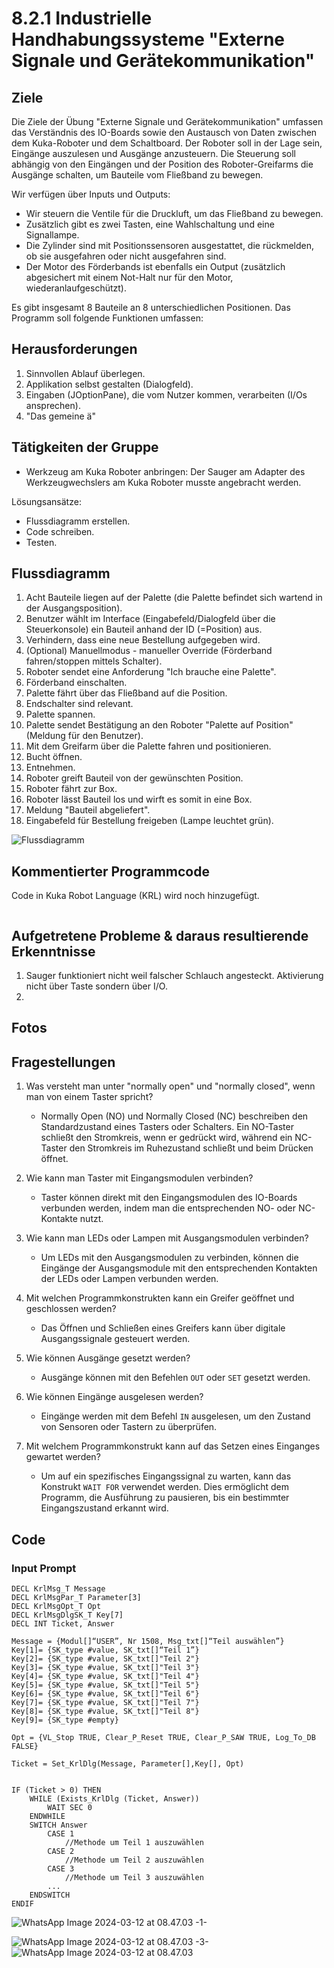 # 8.2.1 Industrielle Handhabungssysteme "Externe Signale und Gerätekommunikation"

## Ziele
Die Ziele der Übung "Externe Signale und Gerätekommunikation" umfassen das Verständnis des IO-Boards sowie den Austausch von Daten zwischen dem Kuka-Roboter und dem Schaltboard. Der Roboter soll in der Lage sein, Eingänge auszulesen und Ausgänge anzusteuern. Die Steuerung soll abhängig von den Eingängen und der Position des Roboter-Greifarms die Ausgänge schalten, um Bauteile vom Fließband zu bewegen.

Wir verfügen über Inputs und Outputs:
- Wir steuern die Ventile für die Druckluft, um das Fließband zu bewegen.
- Zusätzlich gibt es zwei Tasten, eine Wahlschaltung und eine Signallampe.
- Die Zylinder sind mit Positionssensoren ausgestattet, die rückmelden, ob sie ausgefahren oder nicht ausgefahren sind.
- Der Motor des Förderbands ist ebenfalls ein Output (zusätzlich abgesichert mit einem Not-Halt nur für den Motor, wiederanlaufgeschützt).

Es gibt insgesamt 8 Bauteile an 8 unterschiedlichen Positionen. Das Programm soll folgende Funktionen umfassen:

## Herausforderungen
1. Sinnvollen Ablauf überlegen.
2. Applikation selbst gestalten (Dialogfeld).
3. Eingaben (JOptionPane), die vom Nutzer kommen, verarbeiten (I/Os ansprechen).
4. "Das gemeine ä"

## Tätigkeiten der Gruppe
- Werkzeug am Kuka Roboter anbringen: Der Sauger am Adapter des Werkzeugwechslers am Kuka Roboter musste angebracht werden.

Lösungsansätze:
- Flussdiagramm erstellen.
- Code schreiben.
- Testen.

## Flussdiagramm
1. Acht Bauteile liegen auf der Palette (die Palette befindet sich wartend in der Ausgangsposition).
2. Benutzer wählt im Interface (Eingabefeld/Dialogfeld über die Steuerkonsole) ein Bauteil anhand der ID (=Position) aus.
3. Verhindern, dass eine neue Bestellung aufgegeben wird.
4. (Optional) Manuellmodus - manueller Override (Förderband fahren/stoppen mittels Schalter).
5. Roboter sendet eine Anforderung "Ich brauche eine Palette".
6. Förderband einschalten.
7. Palette fährt über das Fließband auf die Position.
8. Endschalter sind relevant.
9. Palette spannen.
10. Palette sendet Bestätigung an den Roboter "Palette auf Position" (Meldung für den Benutzer).
11. Mit dem Greifarm über die Palette fahren und positionieren.
12. Bucht öffnen.
13. Entnehmen.
14. Roboter greift Bauteil von der gewünschten Position.
15. Roboter fährt zur Box.
16. Roboter lässt Bauteil los und wirft es somit in eine Box.
17. Meldung "Bauteil abgeliefert".
18. Eingabefeld für Bestellung freigeben (Lampe leuchtet grün).

![Flussdiagramm](assets/Flussdiagramm.jpeg)

## Kommentierter Programmcode
Code in Kuka Robot Language (KRL) wird noch hinzugefügt.

```KRL

```

## Aufgetretene Probleme & daraus resultierende Erkenntnisse
1. Sauger funktioniert nicht weil falscher Schlauch angesteckt. Aktivierung nicht über Taste sondern über I/O.
2. 

## Fotos

## Fragestellungen
1. Was versteht man unter "normally open" und "normally closed", wenn man von einem Taster spricht?
   - Normally Open (NO) und Normally Closed (NC) beschreiben den Standardzustand eines Tasters oder Schalters. Ein NO-Taster schließt den Stromkreis, wenn er gedrückt wird, während ein NC-Taster den Stromkreis im Ruhezustand schließt und beim Drücken öffnet.

2. Wie kann man Taster mit Eingangsmodulen verbinden?
   - Taster können direkt mit den Eingangsmodulen des IO-Boards verbunden werden, indem man die entsprechenden NO- oder NC-Kontakte nutzt.

3. Wie kann man LEDs oder Lampen mit Ausgangsmodulen verbinden?
   - Um LEDs mit den Ausgangsmodulen zu verbinden, können die Eingänge der Ausgangsmodule mit den entsprechenden Kontakten der LEDs oder Lampen verbunden werden.

4. Mit welchen Programmkonstrukten kann ein Greifer geöffnet und geschlossen werden?
   - Das Öffnen und Schließen eines Greifers kann über digitale Ausgangssignale gesteuert werden.

5. Wie können Ausgänge gesetzt werden?
   - Ausgänge können mit den Befehlen `OUT` oder `SET` gesetzt werden.

6. Wie können Eingänge ausgelesen werden?
   - Eingänge werden mit dem Befehl `IN` ausgelesen, um den Zustand von Sensoren oder Tastern zu überprüfen.

7. Mit welchem Programmkonstrukt kann auf das Setzen eines Einganges gewartet werden?
   - Um auf ein spezifisches Eingangssignal zu warten, kann das Konstrukt `WAIT FOR` verwendet werden. Dies ermöglicht dem Programm, die Ausführung zu pausieren, bis ein bestimmter Eingangszustand erkannt wird.


## Code

### Input Prompt
```
DECL KrlMsg_T Message 
DECL KrlMsgPar_T Parameter[3] 
DECL KrlMsgOpt_T Opt 
DECL KrlMsgDlgSK_T Key[7] 
DECL INT Ticket, Answer

Message = {Modul[]“USER”, Nr 1508, Msg_txt[]“Teil auswählen”} 
Key[1]= {SK_type #value, SK_txt[]“Teil 1”} 
Key[2]= {SK_type #value, SK_txt[]"Teil 2"}
Key[3]= {SK_type #value, SK_txt[]"Teil 3"} 
Key[4]= {SK_type #value, SK_txt[]"Teil 4"} 
Key[5]= {SK_type #value, SK_txt[]"Teil 5"} 
Key[6]= {SK_type #value, SK_txt[]"Teil 6"} 
Key[7]= {SK_type #value, SK_txt[]"Teil 7"} 
Key[8]= {SK_type #value, SK_txt[]"Teil 8"} 
Key[9]= {SK_type #empty} 

Opt = {VL_Stop TRUE, Clear_P_Reset TRUE, Clear_P_SAW TRUE, Log_To_DB FALSE} 

Ticket = Set_KrlDlg(Message, Parameter[],Key[], Opt)


IF (Ticket > 0) THEN 
    WHILE (Exists_KrlDlg (Ticket, Answer)) 
        WAIT SEC 0 
    ENDWHILE 
    SWITCH Answer 
        CASE 1 
            //Methode um Teil 1 auszuwählen
        CASE 2
            //Methode um Teil 2 auszuwählen
        CASE 3
            //Methode um Teil 3 auszuwählen
        ...
    ENDSWITCH 
ENDIF 
```


![WhatsApp Image 2024-03-12 at 08.47.03 -1-](assets/WhatsApp%20Image%202024-03-12%20at%2008.47.03%20-1-.jpeg)

![WhatsApp Image 2024-03-12 at 08.47.03 -3-](assets/WhatsApp%20Image%202024-03-12%20at%2008.47.03%20-3-.jpeg)
![WhatsApp Image 2024-03-12 at 08.47.03](assets/WhatsApp%20Image%202024-03-12%20at%2008.47.03.jpeg)

